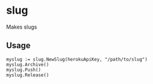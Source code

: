 # slug
Makes slugs

## Usage

```term
myslug := slug.NewSlug(herokuApiKey, "/path/to/slug")
myslug.Archive()
myslug.Push()
myslug.Release()
```
